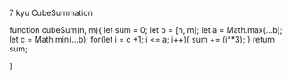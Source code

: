 7 kyu
CubeSummation

function cubeSum(n, m){
let sum = 0;
let b = [n, m];
let a = Math.max(...b);
let c = Math.min(...b);
  for(let i = c +1; i <= a; i++){
    sum += (i**3);
  }
  return sum;
   
}
